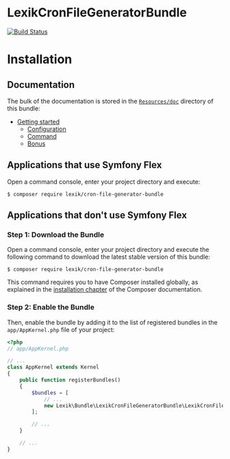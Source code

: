 LexikCronFileGeneratorBundle
============================

[![Build Status](https://travis-ci.org/lexik/LexikCronFileGeneratorBundle.svg?branch=master)](https://travis-ci.org/lexik/LexikCronFileGeneratorBundle)

Installation
============

Documentation
-------------

The bulk of the documentation is stored in the [`Resources/doc`](Resources/doc/index.md) directory of this bundle:

* [Getting started](Resources/doc/index.md#getting-started)
  * [Configuration](Resources/doc/index.md#configuration)
  * [Command](Resources/doc/index.md#command)
  * [Bonus](Resources/doc/index.md#bonus)

Applications that use Symfony Flex
----------------------------------

Open a command console, enter your project directory and execute:

```console
$ composer require lexik/cron-file-generator-bundle
```

Applications that don't use Symfony Flex
----------------------------------------

### Step 1: Download the Bundle

Open a command console, enter your project directory and execute the
following command to download the latest stable version of this bundle:

```console
$ composer require lexik/cron-file-generator-bundle
```

This command requires you to have Composer installed globally, as explained
in the [installation chapter](https://getcomposer.org/doc/00-intro.md)
of the Composer documentation.

### Step 2: Enable the Bundle

Then, enable the bundle by adding it to the list of registered bundles
in the `app/AppKernel.php` file of your project:

```php
<?php
// app/AppKernel.php

// ...
class AppKernel extends Kernel
{
    public function registerBundles()
    {
        $bundles = [
            // ...
            new Lexik\Bundle\LexikCronFileGeneratorBundle\LexikCronFileGeneratorBundle(),
        ];

        // ...
    }

    // ...
}
```
